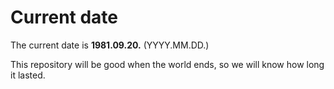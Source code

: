 # Current date

The current date is **1981.09.20.** (YYYY.MM.DD.)

This repository will be good when the world ends, so we will know how long it lasted.